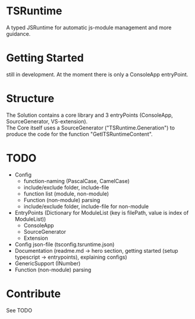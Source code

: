 # TSRuntime
A typed JSRuntime for automatic js-module management and more guidance.

# Getting Started
still in development. At the moment there is only a ConsoleApp entryPoint.

# Structure
The Solution contains a core library and 3 entryPoints (ConsoleApp, SourceGenerator, VS-extension).  
The Core itself uses a SourceGenerator ("TSRuntime.Generation") to produce the code for the function "GetITSRuntimeContent".

# TODO
 * Config
   - function-naming (PascalCase, CamelCase)
   - include/exclude folder, include-file
   - function list (module, non-module)
   - Function (non-module) parsing
   - include/exclude folder, include-file for non-module
 * EntryPoints (Dictionary for ModuleList (key is filePath, value is index of ModuleList))
   - ConsoleApp
   - SourceGenerator
   - Extension
 * Config json-file (tsconfig.tsruntime.json)
 * Documentation (readme.md -> hero section, getting started (setup typescript -> entrypoints), explaining configs)
 * GenericSupport (INumber<T>)
 * Function (non-module) parsing

# Contribute
See TODO
